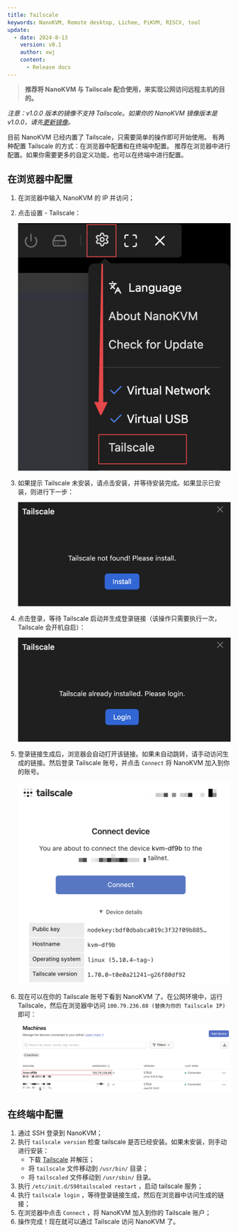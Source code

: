 ```yaml
---
title: Tailscale
keywords: NanoKVM, Remote desktop, Lichee, PiKVM, RISCV, tool
update:
  - date: 2024-8-13
    version: v0.1
    author: xwj
    content:
      - Release docs
---
```



> **推荐将 NanoKVM 与 Tailscale 配合使用，来实现公网访问远程主机的目的。**

*注意：v1.0.0 版本的镜像不支持 Tailscale。如果你的 NanoKVM 镜像版本是 v1.0.0，请先[更新镜像](https://wiki.sipeed.com/nanokvm/hardware/zh/kvm/NanoKVM/start/flashing.html)。*

目前 NanoKVM 已经内置了 Tailscale，只需要简单的操作即可开始使用。
有两种配置 Tailscale 的方式：在浏览器中配置和在终端中配置。
推荐在浏览器中进行配置。如果你需要更多的自定义功能，也可以在终端中进行配置。

## 在浏览器中配置

1. 在浏览器中输入 NanoKVM 的 IP 并访问；
1. 点击设置 - Tailscale：

    ![ipconfig](../../../../assets/NanoKVM/tailscale/setting.png)

1. 如果提示 Tailscale 未安装，请点击安装，并等待安装完成。如果显示已安装，则进行下一步：

    ![ipconfig](../../../../assets/NanoKVM/tailscale/install.png)

1. 点击登录，等待 Tailscale 启动并生成登录链接（该操作只需要执行一次，Tailscale 会开机自启）：

    ![ipconfig](../../../../assets/NanoKVM/tailscale/login.png)

1. 登录链接生成后，浏览器会自动打开该链接。如果未自动跳转，请手动访问生成的链接。然后登录 Tailscale 账号，并点击 `Connect` 将 NanoKVM 加入到你的账号。

    ![ipconfig](../../../../assets/NanoKVM/tailscale/connect.png)

1. 现在可以在你的 Tailscale 账号下看到 NanoKVM 了。在公网环境中，运行 Tailscale，然后在浏览器中访问 `100.79.236.88 (替换为你的 Tailscale IP)`即可：

    ![ipconfig](../../../../assets/NanoKVM/tailscale/machines.png)

## 在终端中配置

1. 通过 SSH 登录到 NanoKVM；
2. 执行 `tailscale version` 检查 tailscale 是否已经安装。如果未安装，则手动进行安装：
    - 下载 [Tailscale](https://pkgs.tailscale.com/stable/tailscale_latest_riscv64.tgz) 并解压；
    - 将 `tailscale` 文件移动到 `/usr/bin/` 目录；
    - 将 `tailscaled` 文件移动到 `/usr/sbin/` 目录。
3. 执行 `/etc/init.d/S98tailscaled restart` ，启动 tailscale 服务；
4. 执行 `tailscale login` ，等待登录链接生成，然后在浏览器中访问生成的链接；
5. 在浏览器中点击 `Connect` ，将 NanoKVM 加入到你的 Tailscale 账户；
6. 操作完成！现在就可以通过 Tailscale 访问 NanoKVM 了。
